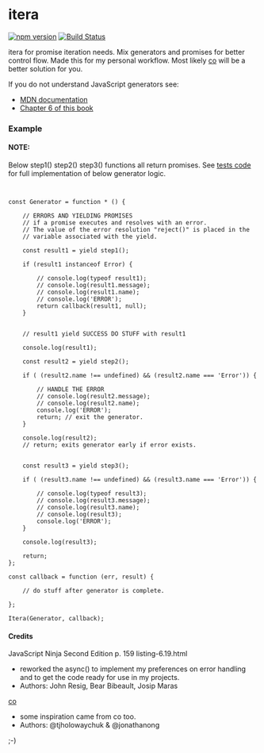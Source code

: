 # itera

[![npm version](https://badge.fury.io/js/itera.svg)](http://badge.fury.io/js/itera)
[![Build Status](https://travis-ci.org/zoe-1/itera.svg?branch=master)](https://travis-ci.org/zoe-1/itera)


itera for promise iteration needs.
Mix generators and promises for better control flow.
Made this for my personal workflow. Most likely [co](https://www.npmjs.com/package/co) will 
be a better solution for you.

If you do not understand JavaScript generators see:
* [MDN documentation](https://developer.mozilla.org/en-US/docs/Web/JavaScript/Guide/Iterators_and_Generators)
* [Chapter 6 of this book](https://www.manning.com/books/secrets-of-the-javascript-ninja-second-edition)


### Example

#### NOTE: 

Below step1() step2() step3() functions all return promises.
See [tests code](https://github.com/propadata/itera/blob/master/test/index.js) for full 
implementation of below generator logic.  

```


const Generator = function * () {

    // ERRORS AND YIELDING PROMISES
    // if a promise executes and resolves with an error.
    // The value of the error resolution "reject()" is placed in the
    // variable associated with the yield.

    const result1 = yield step1();

    if (result1 instanceof Error) {

        // console.log(typeof result1);
        // console.log(result1.message);
        // console.log(result1.name);
        // console.log('ERROR');
        return callback(result1, null);
    }


    // result1 yield SUCCESS DO STUFF with result1  

    console.log(result1);

    const result2 = yield step2();

    if ( (result2.name !== undefined) && (result2.name === 'Error')) {

        // HANDLE THE ERROR
        // console.log(result2.message);
        // console.log(result2.name);
        console.log('ERROR');
        return; // exit the generator.
    }

    console.log(result2);
    // return; exits generator early if error exists.


    const result3 = yield step3();

    if ( (result3.name !== undefined) && (result3.name === 'Error')) {

        // console.log(typeof result3);
        // console.log(result3.message);
        // console.log(result3.name);
        // console.log(result3);
        console.log('ERROR');
    }

    console.log(result3);

    return;
};

const callback = function (err, result) {

    // do stuff after generator is complete.

};

Itera(Generator, callback);
```


#### Credits
JavaScript Ninja Second Edition p. 159 listing-6.19.html 
* reworked the async() to implement my preferences on error handling
  and to get the code ready for use in my projects.
* Authors: John Resig, Bear Bibeault, Josip Maras

[co](https://www.npmjs.com/package/co)
* some inspiration came from co too.
* Authors: @tjholowaychuk & @jonathanong 

;-)

